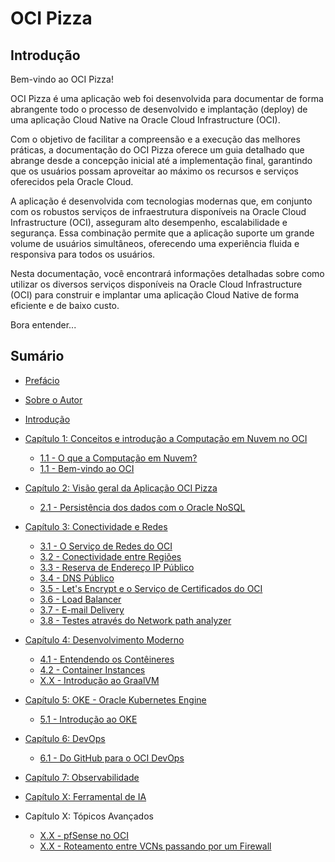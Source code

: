 # OCI Pizza

## Introdução

Bem-vindo ao OCI Pizza!

OCI Pizza é uma aplicação web foi desenvolvida para documentar de forma abrangente todo o processo de desenvolvido e implantação (deploy) de uma aplicação Cloud Native na Oracle Cloud Infrastructure (OCI).

Com o objetivo de facilitar a compreensão e a execução das melhores práticas, a documentação do OCI Pizza oferece um guia detalhado que abrange desde a concepção inicial até a implementação final, garantindo que os usuários possam aproveitar ao máximo os recursos e serviços oferecidos pela Oracle Cloud.

A aplicação é desenvolvida com tecnologias modernas que, em conjunto com os robustos  serviços de infraestrutura disponíveis na Oracle Cloud Infrastructure (OCI), asseguram alto desempenho, escalabilidade e segurança. Essa combinação permite que a aplicação suporte um grande volume de usuários simultâneos, oferecendo uma experiência fluida e responsiva para todos os usuários.

Nesta documentação, você encontrará informações detalhadas sobre como utilizar os diversos serviços disponíveis na Oracle Cloud Infrastructure (OCI) para construir e implantar uma aplicação Cloud Native de forma eficiente e de baixo custo.

Bora entender...

## Sumário

- [Prefácio](./docs/preface.md)
- [Sobre o Autor](./docs/daniel-armbrust-about.md)
- [Introdução](./docs/intro.md)

- [Capítulo 1: Conceitos e introdução a Computação em Nuvem no OCI](./docs/chapter-1.md)
	- [1.1 - O que a Computação em Nuvem?](./docs/cloud-computing.md)
	- [1.1 - Bem-vindo ao OCI](./docs/oci-welcome.md)

- [Capítulo 2: Visão geral da Aplicação OCI Pizza](./docs/chapter-2/intro.md)
	- [2.1 - Persistência dos dados com o Oracle NoSQL](./docs/chapter-2/nosql.md)

- [Capítulo 3: Conectividade e Redes](./docs/chapter-3/intro.md)
	- [3.1 - O Serviço de Redes do OCI](./docs/chapter-3/network.md)
	- [3.2 - Conectividade entre Regiões](./docs/chapter-3/regions-connectivity.md)
	- [3.3 - Reserva de Endereço IP Público](./docs/chapter-3/reserved-public-ip.md)	
	- [3.4 - DNS Público](./docs/chapter-3/dns.md)
	- [3.5 - Let's Encrypt e o Serviço de Certificados do OCI](./docs/lets-encrypt.md)
	- [3.6 - Load Balancer](./docs/lb.md)	
	- [3.7 - E-mail Delivery](./docs/chapter-3/email-delivery.md)
	- [3.8 - Testes através do Network path analyzer](./docs/chapter-3/network-path-analyzer.md)
    
- [Capítulo 4: Desenvolvimento Moderno](./docs/chapter-4.md)
	- [4.1 - Entendendo os Contêineres](./docs/chapter-4.md/containers.md)
	- [4.2 - Container Instances](./docs/chapter-4.md/container-instances.md)	
	- [X.X - Introdução ao GraalVM](./docs/chapter-4.md/graalvm.md)

- [Capítulo 5: OKE - Oracle Kubernetes Engine](./docs/chapter-5.md)
	- [5.1 - Introdução ao OKE](./docs/oke-intro.md)

- [Capítulo 6: DevOps](./docs/chapter-6.md)
	- [6.1 - Do GitHub para o OCI DevOps]()

- [Capítulo 7: Observabilidade](./docs/chapter-7.md)

- [Capítulo X: Ferramental de IA]()

- Capítulo X: Tópicos Avançados
	- [X.X - pfSense no OCI](./docs/pfsense.md)
	- [X.X - Roteamento entre VCNs passando por um Firewall]()
